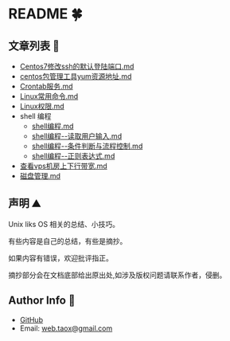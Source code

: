 # README 🍀

## 文章列表 📲

* [Centos7修改ssh的默认登陆端口.md](./documents/Centos7修改ssh的默认登陆端口.md)
* [centos包管理工具yum资源地址.md](./documents/centos包管理工具yum资源地址.md)
* [Crontab服务.md](./documents/Crontab服务.md)
* [Linux常用命令.md](./documents/Linux常用命令.md)
* [Linux权限.md](./documents/Linux权限.md)
* shell 编程
	* [shell编程.md](./documents/shell编程.md)
	* [shell编程--读取用户输入.md](./documents/shell编程--读取用户输入.md)
	* [shell编程--条件判断与流程控制.md](./documents/shell编程--条件判断与流程控制.md)
	* [shell编程--正则表达式.md](./documents/shell编程--正则表达式.md)
* [查看vps机房上下行带宽.md](./documents/查看vps机房上下行带宽.md)
* [磁盘管理.md](./documents/磁盘管理.md)

## 声明 ⛰️

Unix liks OS 相关的总结、小技巧。

有些内容是自己的总结，有些是摘抄。

如果内容有错误，欢迎批评指正。

摘抄部分会在文档底部给出原出处,如涉及版权问题请联系作者，侵删。

## Author Info 💬

* [GitHub](https://github.com/Tao-Quixote)
* Email: <web.taox@gmail.com>

